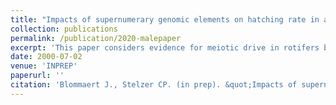 ```yaml
---
title: "Impacts of supernumerary genomic elements on hatching rate in a rotifer and implications for meiotic drive"
collection: publications
permalink: /publication/2020-malepaper
excerpt: 'This paper considers evidence for meiotic drive in rotifers by estimating proportions of genome sizes in haploid male rotifers and their eggs, compared to expected GS proportions in the absence of drive.'
date: 2000-07-02
venue: 'INPREP'
paperurl: ''
citation: 'Blommaert J., Stelzer CP. (in prep). &quot;Impacts of supernumerary genomic elements on hatching rate in a rotifer and implications for meiotic drive .&quot; <i>in prep</i>'
---
```

